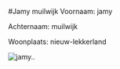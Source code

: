 #Jamy muilwijk
Voornaam: jamy


Achternaam: muilwijk


Woonplaats: nieuw-lekkerland


![jamy..](https://pbs.twimg.com/profile_images/3778366046/631957224cdaf93b24b36370e4d8486d_400x400.jpeg)